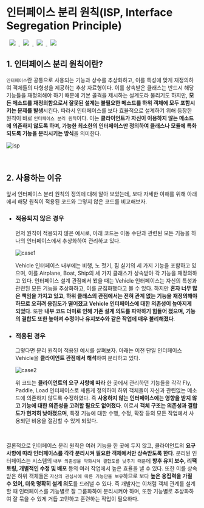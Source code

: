 # 인터페이스 분리 원칙(ISP, Interface Segregation Principle)
<a href="http://melonicedlatte.com/">
    <img src="https://img.shields.io/badge/Java-red"
        style="height : auto; margin-left : 8px; margin-right : 8px;"/>
    <img src="https://img.shields.io/badge/OOP-orange"
        style="height : auto; margin-left : 8px; margin-right : 8px;"/>
    <img src="https://img.shields.io/badge/SOLID-yellow"
        style="height : auto; margin-left : 8px; margin-right : 8px;"/>
    <img src="https://img.shields.io/badge/ISP-blue"
        style="height : auto; margin-left : 8px; margin-right : 8px;"/>
</a>

## 1. 인터페이스 분리 원칙이란?
`인터페이스`란 공통으로 사용되는 기능과 상수를 추상화하고, 이를 특성에 맞게 재정의하여 객체들의 다형성을 제공하는 추상 자료형이다. 
이를 상속받은 클래스는 반드시 해당 기능들을 재정의해야 하기 때문에 기본 골격을 제시하는 설계도라 불리기도 하지만, **모든 메소드를 
재정의함으로서 잘못된 설계는 불필요한 메소드를 하위 객체에 모두 포함시키는 문제를 발생**시킨다. 따라서 인터페이스를 보다 효율적으로 
설계하기 위해 등장한 원칙이 바로 `인터페이스 분리 원칙`이다. 이는 **클라이언트가 자신이 이용하지 않는 메소드에 의존하지 않도록 하며, 
가능한 최소한의 인터페이스만 정의하여 클래스나 모듈에 특화되도록 기능을 분리시키는 방식**을 의미한다.

![isp](https://user-images.githubusercontent.com/78818063/177428625-13395c9c-e833-4419-82cf-b3d0023f114c.png)

<br>

## 2. 사용하는 이유
앞서 인터페이스 분리 원칙의 정의에 대해 알아 보았는데, 보다 자세한 이해를 위해 아래에서 해당 원칙이 적용된 코드와 그렇지 않은 코드를 
비교해보자.

  * ### 적용되지 않은 경우 ###
    먼저 원칙이 적용되지 않은 예시로, 아래 코드는 이동 수단과 관련된 모든 기능을 하나의 인터페이스에서 추상화하여 관리하고 있다. 

    ![case1](https://user-images.githubusercontent.com/78818063/177480602-78d60b06-b669-404f-be9b-843bc4685997.png)

    Vehicle 인터페이스 내부에는 비행, 노 젓기, 짐 싣기의 세 가지 기능을 포함하고 있으며, 이를 Airplane, Boat, Ship의 세 가지 클래스가 
    상속받아 각 기능을 재정의하고 있다. 인터페이스 설계 관점에서 봤을 때는 Vehicle 인터페이스는 자신의 특성과 관련된 모든 기능을 추상화하고, 이를 
    군집화했다고 볼 수 있다. 하지만 **혼자 너무 많은 책임을 가지고 있고**, **하위 클래스의 관점에서는 전혀 관계 없는 기능을 재정의해야 하므로 오히려 
    응집도가 떨어졌고** **Vehicle 인터페이스에 대한 의존성이 높아지게 되었다**. 또한 **내부 코드 더미로 인해 기존 설계 의도를 파악하기 힘들어 
    졌으며, 기능의 결합도 또한 높아져 수정이나 유지보수와 같은 작업에 매우 불리해졌다**.

  * ### 적용된 경우 ###
    그렇다면 분리 원칙이 적용된 예시를 살펴보자. 아래는 이전 단일 인터페이스 Vehicle을 **클라이언트 관점에서 해석**하여 분리하고 있다. 

    ![case2](https://user-images.githubusercontent.com/78818063/177480605-b77c8dc0-094d-423c-a692-6a69bd42401d.png)

    위 코드는 **클라이언트의 요구 사항에 따라** 한 곳에서 관리하던 기능들을 각각 Fly, Paddle, Load 인터페이스로 새롭게 정의하여 
    하위 객체들이 자신과 관련없는 메소드에 의존하지 않도록 수정하였다. 즉 **사용하지 않는 인터페이스에는 영향을 받지 않고 기능에 대한 
    의존성을 고려할 필요도 없어졌다**. 이로서 **객체 구조는 의존성과 결합도가 현저히 낮아졌으며**, 특정 기능에 대한 수행, 수정, 확장 등의 
    모든 작업에서 사용되던 비용을 절감할 수 있게 되었다.

<br>

결론적으로 인터페이스 분리 원칙은 여러 기능을 한 곳에 두지 않고, 클라이언트의 **요구 사항에 따라 인터페이스를 각각 분리시켜 필요한 객체에서만 
상속받도록 한다**. 분리된 인터페이스는 시스템의 `내부 의존성을 약화시켜 결합도를 낮추기 때문`에 **향후 유지 보수, 리팩토링, 개별적인 수정 및 배포** 
등의 여러 작업에서 높은 효율을 낼 수 있다. 또한 이를 상속받은 하위 객체들은 `자신의 관심사에 따른 기능만을 보유`하므로 보다 **높은 응집력을 가질 수 
있어, 더욱 명확히 설계 의도**를 드러낼 수 있다. 즉 개발자는 이처럼 객체 관계를 설계할 때 인터페이스를 기능별로 잘 그룹화하여 분리시켜야 하며, 또한 기능별로 
추상화하여 잘 묶을 수 있게 거듭 고민하고 훈련하는 작업이 필요하다.

<br>
